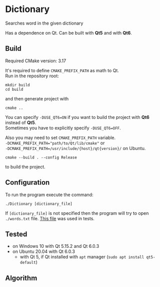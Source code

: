 # Dictionary

Searches word in the given dictionary

Has a dependence on Qt. Can be built with **Qt5** and with **Qt6**.

## Build
Required CMake version: 3.17

It's required to define `CMAKE_PREFIX_PATH` as math to Qt.\
Run in the repository root:
```shell
mkdir build
cd build
```
and then generate project with
```shell
cmake ..
```
You can specify `-DUSE_QT6=ON` if you want to build the project with **Qt6** instead of **Qt5**.\
Sometimes you have to explicitly specify `-DUSE_QT6=OFF`.

Also you may need to set `CMAKE_PREFIX_PATH` variable.\
`-DCMAKE_PREFIX_PATH="path/to/Qt/lib/cmake"` or\
`-DCMAKE_PREFIX_PATH=/usr/include/{host}/qt{version}/` on Ubuntu.

```shell
cmake --build . --config Release
```
to build the project.


## Configuration
To run the program execute the command:
```shell
./Dictionary [dictionary_file]
```
If `[dictionary_file]` is not specified then the program will try to open `./words.txt` file.
[This file](https://raw.githubusercontent.com/dwyl/english-words/master/words.txt) was used in tests.

## Tested
* on Windows 10 with Qt 5.15.2 and Qt 6.0.3
* on Ubuntu 20.04 with Qt 6.0.3
  * with Qt 5, if Qt installed with `apt` manager (`sudo apt install qt5-default`)
    
## Algorithm
